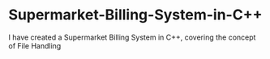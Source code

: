 # Supermarket-Billing-System-in-C++
I have created a Supermarket Billing System in C++, covering the concept of File Handling 

